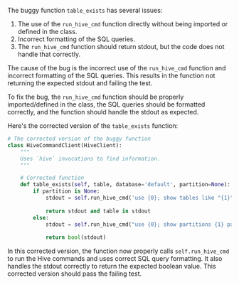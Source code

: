 The buggy function `table_exists` has several issues:
1. The use of the `run_hive_cmd` function directly without being imported or defined in the class.
2. Incorrect formatting of the SQL queries.
3. The `run_hive_cmd` function should return stdout, but the code does not handle that correctly.

The cause of the bug is the incorrect use of the `run_hive_cmd` function and incorrect formatting of the SQL queries. This results in the function not returning the expected stdout and failing the test.

To fix the bug, the `run_hive_cmd` function should be properly imported/defined in the class, the SQL queries should be formatted correctly, and the function should handle the stdout as expected.

Here's the corrected version of the `table_exists` function:

```python
# The corrected version of the buggy function
class HiveCommandClient(HiveClient):
    """
    Uses `hive` invocations to find information.
    """

    # Corrected function
    def table_exists(self, table, database='default', partition=None):
        if partition is None:
            stdout = self.run_hive_cmd('use {0}; show tables like "{1}"'.format(database, table))
    
            return stdout and table in stdout
        else:
            stdout = self.run_hive_cmd("use {0}; show partitions {1} partition ({2})".format(database, table, self.partition_spec(partition)))
    
            return bool(stdout)
```

In this corrected version, the function now properly calls `self.run_hive_cmd` to run the Hive commands and uses correct SQL query formatting. It also handles the stdout correctly to return the expected boolean value. This corrected version should pass the failing test.